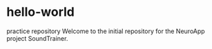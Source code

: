 # hello-world
practice repository
Welcome to the initial repository for the NeuroApp project SoundTrainer.
